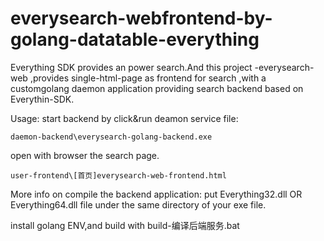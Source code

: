 # everysearch-webfrontend-by-golang-datatable-everything
Everything SDK provides an power search.And this project -everysearch-web ,provides single-html-page as frontend for search ,with a customgolang daemon application providing search backend based on Everythin-SDK.

Usage:
start backend by click&run deamon service file:
```
daemon-backend\everysearch-golang-backend.exe
```

open with browser the search page.
```
user-frontend\[首页]everysearch-web-frontend.html 
```

More info on compile the backend application:
put Everything32.dll OR Everything64.dll  file under the same directory of your exe file.

install golang ENV,and build with build-编译后端服务.bat 
